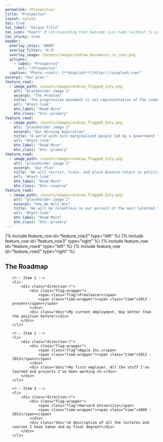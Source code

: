 ```yaml
---
permalink: /Prospectus/
title: "Prospectus"
layout: splash
toc: true
toc_label: "Unique Title"
toc_icon: "heart" # corresponding Font Awesome icon name (without fa prefix)
toc_sticky: true
header:
  overlay_color: "#000"
  overlay_filter: "0.5"
  overlay_image: /assets/images/undraw_Documents_re_isxv.png
  actions:
    - label: "Prospectus"
      url: "/Prospectus"
  caption: "Photo credit: [**Unsplash**](https://unsplash.com)"
excerpt: "Our plan."
feature_row2:
  - image_path: /assets/images/undraw_flagged_2uty.png
    alt: "placeholder image 2"
    excerpt: "The Problem"
    title: "The progressive movement is not representative of the communities we seek to represent."
    url: "#test-link"
    btn_label: "Read More"
    btn_class: "btn--primary"
feature_row3:
  - image_path: /assets/images/undraw_flagged_2uty.png
    alt: "placeholder image 2"
    excerpt: "Our Winning Aspiration"
    title: "A world with zero marginalized people led by a government that is representative of our communities."
    url: "#test-link"
    btn_label: "Read More"
    btn_class: "btn--primary"
feature_row4:
  - image_path: /assets/images/undraw_flagged_2uty.png
    alt: "placeholder image 2"
    excerpt: "Our Plan"
    title: "We will recruit, train, and place diverse talent in political research and intelligence tradecraft."
    url: "#test-link"
    btn_label: "Read More"
    btn_class: "btn--inverse"
feature_row5:
  - image_path: /assets/images/undraw_flagged_2uty.png
    alt: "placeholder image 2"
    excerpt: "How We Will Win"
    title: "We will be relentless in our pursuit of the most talented future progressive leaders."
    url: "#test-link"
    btn_label: "Read More"
    btn_class: "btn--primary"
---
```


{% include feature_row id="feature_row2" type="left" %}
{% include feature_row id="feature_row3" type="right" %}
{% include feature_row id="feature_row4" type="left" %}
{% include feature_row id="feature_row5" type="right" %}

## The Roadmap

<link href='https://fonts.googleapis.com/css?family=Open+Sans:400,300,300italic,400italic,600,600italic,700,700italic' rel='stylesheet' type='text/css'>
  
<!-- The Timeline -->

<ul class="timeline">

    <!-- Item 1 -->
    <li>
    	<div class="direction-r">
    		<div class="flag-wrapper">
    			<span class="flag">Freelancer</span>
    			<span class="time-wrapper"><span class="time">2013 - present</span></span>
    		</div>
    		<div class="desc">My current employment. Way better than the position before!</div>
    	</div>
    </li>

    <!-- Item 2 -->
    <li>
    	<div class="direction-l">
    		<div class="flag-wrapper">
    			<span class="flag">Apple Inc.</span>
    			<span class="time-wrapper"><span class="time">2011 - 2013</span></span>
    		</div>
    		<div class="desc">My first employer. All the stuff I've learned and projects I've been working on.</div>
    	</div>
    </li>

    <!-- Item 3 -->
    <li>
    	<div class="direction-r">
    		<div class="flag-wrapper">
    			<span class="flag">Harvard University</span>
    			<span class="time-wrapper"><span class="time">2008 - 2011</span></span>
    		</div>
    		<div class="desc">A description of all the lectures and courses I have taken and my final degree?</div>
    	</div>
    </li>

</ul>
